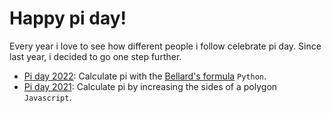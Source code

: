 # Happy pi day!
Every year i love to see how different people i follow celebrate pi day. Since last year, i decided to go one step further.

- [Pi day 2022](pi2022.py): Calculate pi with the [Bellard's formula](https://en.wikipedia.org/wiki/Bellard%27s_formula) `Python`.
- [Pi day 2021](https://editor.p5js.org/ajuancer/sketches/iYPEDgo_v): Calculate pi by increasing the sides of a polygon `Javascript`.